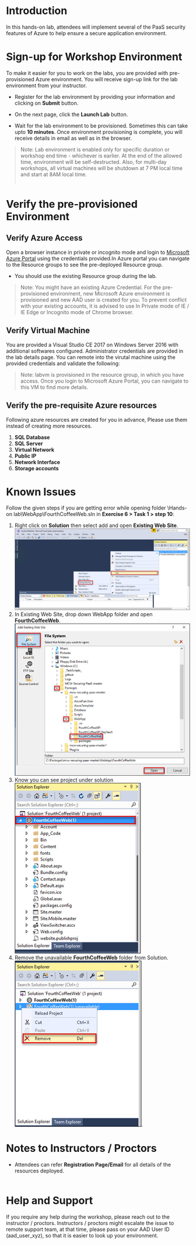 # Introduction
In this hands-on lab, attendees will implement several of the PaaS security features of Azure to help ensure a secure application environment.
# Sign-up for Workshop Environment

To make it easier for you to work on the labs, you are provided with pre-provisioned Azure environment. You will receive sign-up link for the lab environment from your instructor. 

* Register for the lab environment by providing your information and clicking on **Submit** button.

* On the next page, click the **Launch Lab** button.
 
* Wait for the lab environment to be provisioned. Sometimes this can take upto **10 minutes**. Once environment provisioning is complete, you will receive details in email as well as in the browser.
 
 > Note: Lab environment is enabled only for specific duration or workshop end time - whichever is earlier. At the end of the allowed time, environment will be self-destructed. Also, for multi-day workshops, all virtual machines will be shutdown at 7 PM local time and start at 8AM local time.</br></br>

# Verify the pre-provisioned Environment

## Verify Azure Access

Open a browser instance in private or incognito mode and login to [Microsoft Azure Portal](https://portal.azure.com) using the credentials provided.In Azure portal you can navigate to the Resource groups to see the pre-deployed Resource group.
* You should use the existing Resource group during the lab.

> Note: You might have an existing Azure Credential. For the pre-provisioned environment, new Microsoft Azure environment is provisioned and new AAD user is created for you. To prevent conflict with your existing accounts, it is advised to use In Private mode of IE / IE Edge or Incognito mode of Chrome browser.

## Verify Virtual Machine

You are provided a Visual Studio CE 2017 on Windows Server 2016 with additional softwares configured. Administrator credentials are provided in the lab details page. You can remote into the virutal machine using the provided credentials and validate the following:

> Note: labvm is provisioned in the resource group, in which you have access. Once you login to Microsoft Azure Portal, you can navigate to this VM to find more details.

## Verify the pre-requisite Azure resources
Following azure resources are created for you in advance, Please use them instead of creating more resources. 
1. **SQL Database** 
2. **SQL Server**   
3. **Virtual Network**
4. **Public IP**
5. **Network Interface**
6. **Storage accounts**

# Known Issues

Follow the given steps if you are getting error while opening folder \Hands-on lab\WebApp\FourthCoffeeWeb.sln in **Exercise 6 > Task 1 > step 10**:

1. Right click on **Solution** then select add and open **Existing Web Site**.<br/>
<img src="images/securep.jpg"/><br/>
2. In Existing Web Site, drop down WebApp folder and open **FourthCoffeeWeb**.<br/>
<img src="images/securepa.jpg"/><br/>
3. Know you can see project under solution<br/>
<img src="images/securepaas.jpg"/><br/>
4. Remove the unavailable **FourthCoffeeWeb** folder from Solution.<br/>
<img src="images/securepaa.jpg"/>.<br/>

# Notes to Instructors / Proctors
* Attendees can refer **Registration Page/Email** for all details of the resources deployed. </br></br>

# Help and Support

If you require any help during the workshop, please reach out to the instructor / proctors. Instructors / proctors might escalate the issue to remote support team, at that time, please pass on your AAD User ID (aad_user_xyz), so that it is easier to look up your environment.
